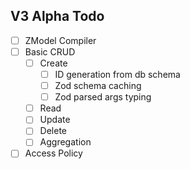 ## V3 Alpha Todo

-   [ ] ZModel Compiler
-   [ ] Basic CRUD
    -   [ ] Create
        -   [ ] ID generation from db schema
        -   [ ] Zod schema caching
        -   [ ] Zod parsed args typing
    -   [ ] Read
    -   [ ] Update
    -   [ ] Delete
    -   [ ] Aggregation
-   [ ] Access Policy
